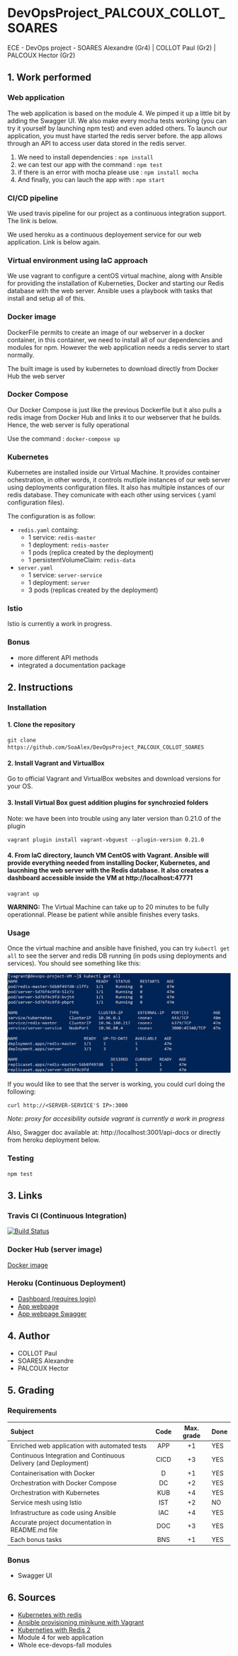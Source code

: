 # DevOpsProject_PALCOUX_COLLOT_SOARES
ECE - DevOps project - SOARES Alexandre (Gr4) | COLLOT Paul (Gr2) | PALCOUX Hector (Gr2)

## 1. Work performed

### Web application
The web application is based on the module 4. We pimped it up a little bit by adding the Swagger UI. We also make every mocha tests working (you can try it yourself by launching npm test) and even added others. To launch our application, you must have started the redis server before. the app allows through an API to access user data stored in the redis server.

1. We need to install dependencies : `npm install`
2. we can test our app with the command : `npm test`
3. if there is an error with mocha please use : `npm install mocha`
4. And finally, you can lauch the app with : `npm start`

### CI/CD pipeline
We used travis pipeline for our project as a continuous integration support. The link is below.

We used heroku as a continuous deployement service for our web application. Link is below again.

### Virtual environment using IaC approach 
We use vagrant to configure a centOS virtual machine, along with Ansible for providing the installation of Kuberneties, Docker and starting our Redis database with the web server. Ansible uses a playbook with tasks that install and setup all of this.

### Docker image
DockerFile permits to create an image of our webserver in a docker container, in this container, we need to install all of our dependencies and modules for npm. However the web application needs a redis server to start normally.

The built image is used by kubernetes to download directly from Docker Hub the web server

### Docker Compose
Our Docker Compose is just like the previous Dockerfile but it also pulls a redis image from Docker Hub and links it to our webserver that he builds. Hence, the web server is fully operational

Use the command : `docker-compose up`

### Kubernetes
Kubernetes are installed inside our Virtual Machine. It provides container ochestration, in other words, it controls mutliple instances of our web server using deployments configuration files. It also has multiple instances of our redis database. They comunicate with each other using services (.yaml configuration files).

The configuration is as follow:
- ```redis.yaml``` containg:
  - 1 service: ```redis-master```
  - 1 deployment: ```redis-master```
  - 1 pods (replica created by the deployment)
  - 1 persistentVolumeClaim: ```redis-data```
- ```server.yaml```
  - 1 service: ```server-service```
  - 1 deployment: ```server```
  - 3 pods (replicas created by the deployment)

### Istio
Istio is currently a work in progress.

### Bonus
- more different API methods
- integrated a documentation package

## 2. Instructions
### Installation
  #### 1. Clone the repository

    git clone https://github.com/SoaAlex/DevOpsProject_PALCOUX_COLLOT_SOARES
  #### 2. Install Vagrant and VirtualBox
  Go to official Vagrant and VirtualBox websites and download versions for your OS.

  #### 3. Install Virtual Box guest addition plugins for synchrozied folders

  Note: we have been into trouble using any later version than 0.21.0 of the plugin 

    vagrant plugin install vagrant-vbguest --plugin-version 0.21.0

  #### 4. From IaC directory, launch VM CentOS with Vagrant. Ansible will provide everything needed from installing Docker, Kubernetes, and laucnhing the web server with the Redis database. It also creates a dashboard accessible inside the VM at http://localhost:47771 

    vagrant up

  **WARNING:** The Virtual Machine can take up to 20 minutes to be fully operationnal. Please be patient while ansible finishes every tasks.


### Usage
Once the virtual machine and ansible have finished, you can try ```kubectl get all``` to see the server and redis DB running (in pods using deployments and services). You should see something like this:

![kubectl get all](images/kubectl_get_all.png)

If you would like to see that the server is working, you could curl doing the following:

    curl http://<SERVER-SERVICE'S IP>:3000

*Note: proxy for accesibility outside vagrant is currently a work in progress*

Also, Swagger doc available at: http://localhost:3001/api-docs or directly from heroku deployment below.

### Testing
    npm test

## 3. Links

### Travis CI (Continuous Integration)
[![Build Status](https://travis-ci.com/SoaAlex/DevOpsProject_PALCOUX_COLLOT_SOARES.svg?token=wyr2LsxQv7Rz663oxwoS&branch=main)](https://travis-ci.com/SoaAlex/DevOpsProject_PALCOUX_COLLOT_SOARES)

### Docker Hub (server image)
[Docker image](https://hub.docker.com/repository/docker/alsoares59/devops-project)

### Heroku (Continuous Deployment)
- [Dashboard (requires login)](https://dashboard.heroku.com/apps/projet-devops)
- [App webpage](https://projet-devops.herokuapp.com/)
- [App webpage Swagger](https://projet-devops.herokuapp.com/api-docs)


## 4. Author

- COLLOT Paul
- SOARES Alexandre
- PALCOUX Hector

## 5. Grading
### Requirements
| Subject                                                         |   Code    | Max. grade| Done  |
|:----------------------------------------------------------------|:---------:|:---------:|:------|
| Enriched web application with automated tests                   |   APP     |    +1     |  YES  |
| Continuous Integration and Continuous Delivery (and Deployment) |   CICD    |    +3     |  YES  |
| Containerisation with Docker                                    |   D       |    +1     |  YES  |
| Orchestration with Docker Compose                               |   DC      |    +2     |  YES  |
| Orchestration with Kubernetes	                                  |   KUB     |    +4     |  YES  |
| Service mesh using Istio                                        |   IST     |    +2     |  NO   |
| Infrastructure as code using Ansible                            |   IAC     |    +4     |  YES  |
| Accurate project documentation in README.md file                |   DOC     |    +3     |  YES  |
| Each bonus tasks                                                |   BNS     |    +1     |  YES   |

### Bonus
- Swagger UI

## 6. Sources
- [Kubernetes with redis](https://stackoverflow.com/questions/53031852/how-to-deploy-a-node-js-with-redis-on-kubernetes)
- [Ansible provisioning minikune with Vagrant](https://www.youtube.com/watch?v=xPLQqHbp9BM&feature=emb_title)
- [Kuberneties with Redis 2](https://www.callicoder.com/deploy-multi-container-go-redis-app-kubernetes/)
- Module 4 for web application
- Whole ece-devops-fall modules
